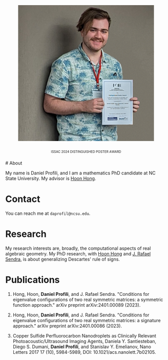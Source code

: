 <figure class="image">
  <img id="logo" src="./assets/pic3.png" alt="Profile picture">
  <figcaption style="text-align: center; margin-block: 20px;
  font-variant: all-small-caps">ISSAC 2024 Distinguished Poster Award</figcaption>
</figure>
# About

My name is Daniel Profili, and I am a mathematics PhD candidate at
NC State University. My advisor is [Hoon Hong](https://hong.math.ncsu.edu/).

# Contact

You can reach me at `daprofil@ncsu.edu`.

# Research

My research interests are, broadly, the computational aspects of real
algebraic geometry. My PhD research, with [Hoon
Hong](https://hong.math.ncsu.edu/) and [J. Rafael
Sendra](https://www.cunef.edu/en/sendra-pons-juan-rafael/), is about generalizing Descartes' rule of signs. 

<!-- In the past I've been involved in a project [using neural networks to simulate molecular interactions](https://github.com/danielprofili/quantum-chemistry-neuralnetwork) and another project in which I helped [design algorithms for processing ultrasound images](https://pubs.acs.org/doi/full/10.1021/acs.nanolett.7b02105). -->
<!-- My [undergraduate thesis](https://smartech.gatech.edu/bitstream/handle/1853/64862/PROFILI-UNDERGRADUATERESEARCHOPTIONTHESIS-2021.pdf?sequence=1) was about the combinatorial structure of certain polytopes in 4 and 5 dimensions, which you can read about [here](https://danielprofili.github.io/research.html). -->

# Publications


1. Hong, Hoon, **Daniel Profili**, and J. Rafael Sendra. "Conditions for eigenvalue configurations of two real symmetric matrices: a symmetric function approach." arXiv preprint arXiv:2401.00089 (2023).
2. Hong, Hoon, **Daniel Profili**, and J. Rafael Sendra. "Conditions for eigenvalue configurations of two real symmetric matrices: a signature approach." arXiv preprint arXiv:2401.00086 (2023).

3. Copper Sulfide Perfluorocarbon Nanodroplets as Clinically Relevant Photoacoustic/Ultrasound Imaging Agents,
    Daniela Y. Santiesteban, Diego S. Dumani, **Daniel Profili**, and Stanislav Y. Emelianov,
    Nano Letters 2017 17 (10), 5984-5989,
    DOI: 10.1021/acs.nanolett.7b02105.
